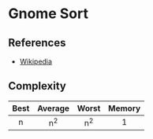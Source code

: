 # Gnome Sort

## References

- [Wikipedia](https://en.wikipedia.org/wiki/Gnome_sort)

## Complexity

| Best |    Average    |     Worst     | Memory |
| :--: | :-----------: | :-----------: | :----: |
|  n   | n<sup>2</sup> | n<sup>2</sup> |   1    |

